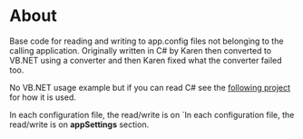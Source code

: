 ﻿# About

Base code for reading and writing to app.config files not belonging to the calling application. Originally written in C# by Karen then converted to VB.NET using a converter and then Karen fixed what the converter failed too.

No VB.NET usage example but if you can read C# see the [following project](http://example.com) for how it is used.

In each configuration file, the read/write is on `In each configuration file, the read/write is on **appSettings** section.
